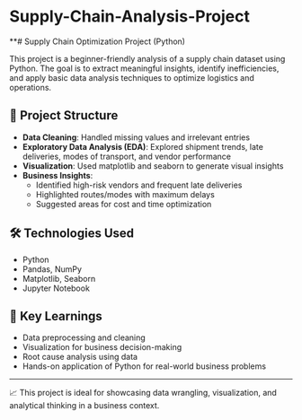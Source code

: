 # Supply-Chain-Analysis-Project

**# Supply Chain Optimization Project (Python)

This project is a beginner-friendly analysis of a supply chain dataset using Python. The goal is to extract meaningful insights, identify inefficiencies, and apply basic data analysis techniques to optimize logistics and operations.

## 📁 Project Structure
- **Data Cleaning**: Handled missing values and irrelevant entries
- **Exploratory Data Analysis (EDA)**: Explored shipment trends, late deliveries, modes of transport, and vendor performance
- **Visualization**: Used matplotlib and seaborn to generate visual insights
- **Business Insights**:
  - Identified high-risk vendors and frequent late deliveries
  - Highlighted routes/modes with maximum delays
  - Suggested areas for cost and time optimization

## 🛠️ Technologies Used
- Python
- Pandas, NumPy
- Matplotlib, Seaborn
- Jupyter Notebook

## 📌 Key Learnings
- Data preprocessing and cleaning
- Visualization for business decision-making
- Root cause analysis using data
- Hands-on application of Python for real-world business problems

---

📈 This project is ideal for showcasing data wrangling, visualization, and analytical thinking in a business context.
